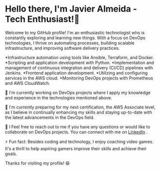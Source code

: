 # Hello there, I'm Javier Almeida - Tech Enthusiast!🌟
Welcome to my GitHub profile! I'm an enthusiastic technologist who is constantly exploring and learning new things. With a focus on DevOps technologies, I thrive on automating processes, building scalable infrastructure, and improving software delivery practices.

*Infrastructure automation using tools like Ansible, Terraform, and Docker.
*Scripting and application development with Python.
*Implementation and management of continuous integration and delivery (CI/CD) pipelines with Jenkins.
*Frontend application development.
*Utilizing and configuring services in the AWS cloud.
*Monitoring DevOps projects with Prometheus and AWS CloudWatch.

🔭 I'm currently working on DevOps projects where I apply my knowledge and experience in the technologies mentioned above.

🌱 I'm currently preparing for my next certification, the AWS Associate level, as I believe in continually enhancing my skills and staying up-to-date with the latest advancements in the DevOps field. 

💬 I Feel free to reach out to me if you have any questions or would like to collaborate on DevOps projects. You can connect with me on [LinkedIn](https://linkedin.com/in/javieralmeida30)
.

⚡ Fun fact: Besides coding and technology, I enjoy coaching video games. It's a thrill to help aspiring gamers improve their skills and achieve their goals. 

Thanks for visiting my profile! 😄

